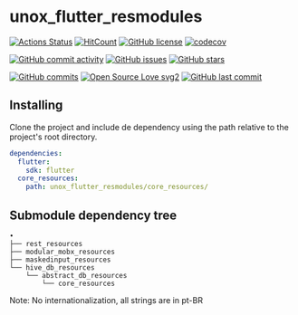 # unox_flutter_resmodules

[![Actions Status](https://github.com/icarohs7/unox-flutter-resmodules/workflows/flutter/badge.svg)](
https://github.com/icarohs7/unox-flutter-resmodules/actions)
[![HitCount](http://hits.dwyl.io/icarohs7/unox-flutter-resmodules.svg)](
http://hits.dwyl.io/icarohs7/unox-flutter-resmodules)
[![GitHub license](https://img.shields.io/github/license/icarohs7/unox-flutter-resmodules.svg)](
https://github.com/icarohs7/unox-flutter-resmodules/blob/master/LICENSE)
[![codecov](https://codecov.io/gh/icarohs7/unox-flutter-resmodules/branch/master/graph/badge.svg)](
https://codecov.io/gh/icarohs7/unox-flutter-resmodules)

[![GitHub commit activity](https://img.shields.io/github/commit-activity/w/icarohs7/unox-flutter-resmodules.svg)](
https://github.com/icarohs7/unox-flutter-resmodules/commits/master)
[![GitHub issues](https://img.shields.io/github/issues/icarohs7/unox-flutter-resmodules.svg)](
https://github.com/icarohs7/unox-flutter-resmodules/issues)
[![GitHub stars](https://img.shields.io/github/stars/icarohs7/unox-flutter-resmodules.svg?style=social&label=Stars)](
https://github.com/icarohs7/unox-flutter-resmodules)

[![GitHub commits](https://img.shields.io/github/commits-since/icarohs7/unox-flutter-resmodules/v0.1.svg)](
https://github.com/icarohs7/unox-flutter-resmodules/releases/v0.1)
[![Open Source Love svg2](https://badges.frapsoft.com/os/v2/open-source.svg?v=103)](
https://github.com/ellerbrock/open-source-badges/)
[![GitHub last commit](https://img.shields.io/github/last-commit/icarohs7/unox-flutter-resmodules.svg)](
https://github.com/icarohs7/unox-flutter-resmodules/commits/master)

## Installing

Clone the project and include de dependency using the path relative to the project's root directory.

```yaml
dependencies:
  flutter:
    sdk: flutter
  core_resources:
    path: unox_flutter_resmodules/core_resources/
```

## Submodule dependency tree

```
•
├── rest_resources
├── modular_mobx_resources
├── maskedinput_resources
└── hive_db_resources
    └── abstract_db_resources
        └── core_resources
```

Note: No internationalization, all strings are in pt-BR